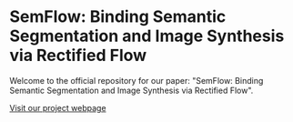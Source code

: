 # SemFlow: Binding Semantic Segmentation and Image Synthesis via Rectified Flow

Welcome to the official repository for our paper: "SemFlow: Binding Semantic Segmentation and Image Synthesis via Rectified Flow".

[Visit our project webpage](https://wang-chaoyang.github.io/project/semflow)